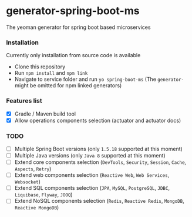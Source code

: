 # generator-spring-boot-ms
The yeoman generator for spring boot based microservices

### Installation
Currently only installation from source code is available
* Clone this repository
* Run `npm install` and `npm link`
* Navigate to service folder and run `yo spring-boot-ms` (The `generator-` might be omitted for npm linked generators)

### Features list
- [x] Gradle / Maven build tool
- [x] Allow operations components selection (actuator and actuator docs)

### TODO
- [ ] Multiple Spring Boot versions (only `1.5.18` supported at this moment)
- [ ] Multiple Java versions (only `Java 8` supported at this moment)
- [ ] Extend core components selection (`DevTools`, `Security`, `Session`, `Cache`, `Aspects`, `Retry`)
- [ ] Extend web components selection (`Reactive Web`, `Web Services`, `Websocket`)
- [ ] Extend SQL components selection (`JPA`, `MySQL`, `PostgreSQL`, `JDBC`, `Liquibase`, `Flyway`, `JOOQ`)
- [ ] Extend NoSQL components selection (`Redis`, `Reactive Redis`, `MongoDB`, `Reactive MongoDB`)